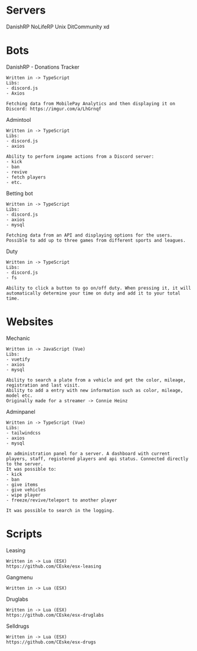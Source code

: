 # Servers
DanishRP
NoLifeRP
Unix
DitCommunity xd

# Bots
DanishRP - Donations Tracker
```
Written in -> TypeScript
Libs:
- discord.js
- Axios

Fetching data from MobilePay Analytics and then displaying it on Discord: https://imgur.com/a/LhGrnqf
```

Admintool
```
Written in -> TypeScript
Libs:
- discord.js
- axios

Ability to perform ingame actions from a Discord server:
- kick
- ban
- revive
- fetch players
- etc.
```

Betting bot
```
Written in -> TypeScript
Libs:
- discord.js
- axios
- mysql

Fetching data from an API and displaying options for the users. Possible to add up to three games from different sports and leagues.
```

Duty
```
Written in -> TypeScript
Libs:
- discord.js
- fs

Ability to click a button to go on/off duty. When pressing it, it will automatically determine your time on duty and add it to your total time.
```

# Websites
Mechanic
```
Written in -> JavaScript (Vue)
Libs:
- vuetify
- axios
- mysql

Ability to search a plate from a vehicle and get the color, mileage, registration and last visit.
Ability to add a entry with new information such as color, mileage, model etc.
Originally made for a streamer -> Connie Heinz
```

Adminpanel
```
Written in -> TypeScript (Vue)
Libs:
- tailwindcss
- axios
- mysql

An administration panel for a server. A dashboard with current players, staff, registered players and api status. Connected directly to the server.
It was possible to:
- kick
- ban
- give items
- give vehicles
- wipe player
- freeze/revive/teleport to another player

It was possible to search in the logging.
```

# Scripts
Leasing
```
Written in -> Lua (ESX)
https://github.com/CEske/esx-leasing
```

Gangmenu
```
Written in -> Lua (ESX)
```

Druglabs
```
Written in -> Lua (ESX)
https://github.com/CEske/esx-druglabs
```

Selldrugs
```
Written in -> Lua (ESX)
https://github.com/CEske/esx-drugs
```
